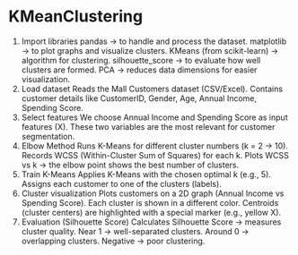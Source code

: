 # KMeanClustering

1. Import libraries
    pandas → to handle and process the dataset.
    matplotlib → to plot graphs and visualize clusters.
    KMeans (from scikit-learn) → algorithm for clustering.
    silhouette_score → to evaluate how well clusters are formed.
    PCA → reduces data dimensions for easier visualization.
2. Load dataset
    Reads the Mall Customers dataset (CSV/Excel).
    Contains customer details like CustomerID, Gender, Age, Annual Income, Spending Score.
3. Select features
    We choose Annual Income and Spending Score as input features (X).
    These two variables are the most relevant for customer segmentation.
4. Elbow Method
    Runs K-Means for different cluster numbers (k = 2 → 10).
    Records WCSS (Within-Cluster Sum of Squares) for each k.
    Plots WCSS vs k → the elbow point shows the best number of clusters.
5. Train K-Means
    Applies K-Means with the chosen optimal k (e.g., 5).
    Assigns each customer to one of the clusters (labels).
6. Cluster visualization
    Plots customers on a 2D graph (Annual Income vs Spending Score).
    Each cluster is shown in a different color.
    Centroids (cluster centers) are highlighted with a special marker (e.g., yellow X).
7. Evaluation (Silhouette Score)
    Calculates Silhouette Score → measures cluster quality.
    Near 1 → well-separated clusters.
    Around 0 → overlapping clusters.
    Negative → poor clustering.
